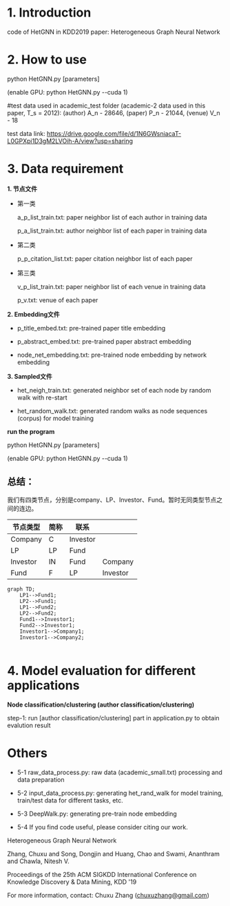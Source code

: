 # 1. Introduction 

code of HetGNN in KDD2019 paper: Heterogeneous Graph Neural Network 

# 2. How to use

python HetGNN.py [parameters]

(enable GPU: python HetGNN.py --cuda 1)

#test data used in academic_test folder (academic-2 data used in this paper, T_s = 2012): (author) A_n - 28646, (paper) P_n - 21044, (venue) V_n - 18

test data link: https://drive.google.com/file/d/1N6GWsniacaT-L0GPXpi1D3gM2LVOih-A/view?usp=sharing

# 3. Data requirement

**1. 节点文件**

- 第一类

  a_p_list_train.txt: paper neighbor list of each author in training data

  p_a_list_train.txt: author neighbor list of each paper in training data

- 第二类

  p_p_citation_list.txt: paper citation neighbor list of each paper 

- 第三类

  v_p_list_train.txt: paper neighbor list of each venue in training data

  p_v.txt: venue of each paper

**2. Embedding文件**

- p_title_embed.txt: pre-trained paper title embedding

- p_abstract_embed.txt: pre-trained paper abstract embedding

- node_net_embedding.txt: pre-trained node embedding by network embedding

**3. Sampled文件**

- het_neigh_train.txt: generated neighbor set of each node by random walk with re-start 

- het_random_walk.txt: generated random walks as node sequences (corpus) for model training

**run the program**

python HetGNN.py [parameters]

(enable GPU: python HetGNN.py --cuda 1)


## 总结：

我们有四类节点，分别是company、LP、Investor、Fund。暂时无同类型节点之间的连边。

| 节点类型 | 简称 | 联系     |          |
| -------- | ---- | -------- | -------- |
| Company  | C    | Investor |          |
| LP       | LP   | Fund     |          |
| Investor | IN   | Fund     | Company  |
| Fund     | F    | LP       | Investor |

```mermaid
graph TD;
    LP1-->Fund1;
    LP2-->Fund1;
    LP1-->Fund2;
    LP2-->Fund2;
    Fund1-->Investor1;
    Fund2-->Investor1;
    Investor1-->Company1;
    Investor1-->Company2;
    

```





# 4. Model evaluation for different applications

**Node classification/clustering (author classification/clustering)**

step-1: run [author classification/clustering] part in application.py to obtain evalution result 

#  Others

- 5-1 raw_data_process.py: raw data (academic_small.txt) processing and data preparation

- 5-2 input_data_process.py: generating het_rand_walk for model training, train/test data for different tasks, etc. 

- 5-3 DeepWalk.py: generating pre-train node embedding 

- 5-4 If you find code useful, please consider citing our work.

Heterogeneous Graph Neural Network

Zhang, Chuxu and Song, Dongjin and Huang, Chao and Swami, Ananthram and Chawla, Nitesh V.

Proceedings of the 25th ACM SIGKDD International Conference on Knowledge Discovery & Data Mining, KDD '19

For more information, contact: Chuxu Zhang (chuxuzhang@gmail.com)


